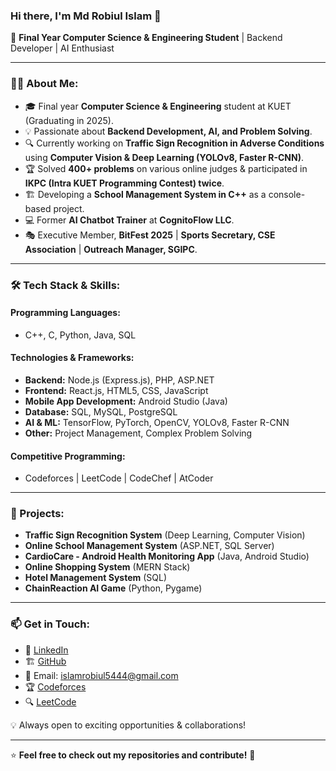 ### Hi there, I'm **Md Robiul Islam** 👋

🚀 **Final Year Computer Science & Engineering Student** | Backend Developer | AI Enthusiast

---

### 👨‍💻 About Me:
- 🎓 Final year **Computer Science & Engineering** student at KUET (Graduating in 2025).
- 💡 Passionate about **Backend Development, AI, and Problem Solving**.
- 🔍 Currently working on **Traffic Sign Recognition in Adverse Conditions** using **Computer Vision & Deep Learning (YOLOv8, Faster R-CNN)**.
- 🏆 Solved **400+ problems** on various online judges & participated in **IKPC (Intra KUET Programming Contest) twice**.
- 🏗️ Developing a **School Management System in C++** as a console-based project.
- 💻 Former **AI Chatbot Trainer** at **CognitoFlow LLC**.
- 🎭 Executive Member, **BitFest 2025** | **Sports Secretary, CSE Association** | **Outreach Manager, SGIPC**.

---

### 🛠️ Tech Stack & Skills:

#### **Programming Languages:**
- C++, C, Python, Java, SQL

#### **Technologies & Frameworks:**
- **Backend:** Node.js (Express.js), PHP, ASP.NET
- **Frontend:** React.js, HTML5, CSS, JavaScript
- **Mobile App Development:** Android Studio (Java)
- **Database:** SQL, MySQL, PostgreSQL
- **AI & ML:** TensorFlow, PyTorch, OpenCV, YOLOv8, Faster R-CNN
- **Other:** Project Management, Complex Problem Solving


#### **Competitive Programming:**
- Codeforces | LeetCode | CodeChef | AtCoder

---

### 📌 Projects:
- **Traffic Sign Recognition System** (Deep Learning, Computer Vision)
- **Online School Management System** (ASP.NET, SQL Server)
- **CardioCare - Android Health Monitoring App** (Java, Android Studio)
- **Online Shopping System** (MERN Stack)
- **Hotel Management System** (SQL)
- **ChainReaction AI Game** (Python, Pygame)

---

### 📫 Get in Touch:
- 💼 [LinkedIn](https://www.linkedin.com/in/md-robiul-islam-a926aa206/)
- 🏗️ [GitHub](https://github.com/robiulislam99)
- 📧 Email: islamrobiul5444@gmail.com
- 🏆 [Codeforces](https://codeforces.com/profile/RoBiul01)
- 🔍 [LeetCode](https://leetcode.com/u/RoBiul_10/)

💡 Always open to exciting opportunities & collaborations!

---

⭐ **Feel free to check out my repositories and contribute!** 🚀
